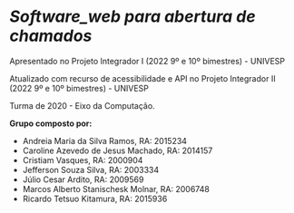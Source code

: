 # *Software_web para abertura de chamados* 
Apresentado no Projeto Integrador I (2022 9º e 10º bimestres) - UNIVESP

Atualizado com recurso de acessibilidade e API no Projeto Integrador II (2022 9º e 10º bimestres) - UNIVESP

Turma de 2020 - Eixo da Computação.

**Grupo composto por:**
- Andreia Maria da Silva Ramos, RA: 2015234
- Caroline Azevedo de Jesus Machado, RA: 2014157
- Cristiam Vasques, RA: 2000904
- Jefferson Souza Silva, RA: 2003334
- Júlio Cesar Ardito, RA: 2009569
- Marcos Alberto Stanischesk Molnar, RA: 2006748
- Ricardo Tetsuo Kitamura, RA: 2015936
